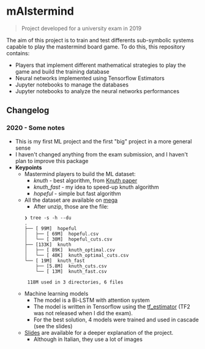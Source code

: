 # mAIstermind

> Project developed for a university exam in 2019

The aim of this project is to train and test differents sub-symbolic systems capable to play the mastermind board game. 
To do this, this repository contains: 
- Players that implement different mathematical strategies to play the game and build the training database 
- Neural networks implemented using Tensorflow Estimators 
- Jupyter notebooks to manage the databases 
- Jupyter notebooks to analyze the neural networks performances

## Changelog

### 2020 - Some notes
- This is my first ML project and the first "big" project in a more general sense
- I haven't changed anything from the exam submission, and I haven't plan to improve this package
- **Keypoints**
  - Mastermind players to build the ML dataset:
    - _knuth_ - best algorithm, from [Knuth paper](http://www.cs.uni.edu/~wallingf/teaching/cs3530/resources/knuth-mastermind.pdf)
    - *knuth_fast* - my idea to speed-up knuth algorithm
    - *hopeful* - simple but fast algorithm
  - All the dataset are available on [mega](https://mega.nz/file/0tpQHCKI#4QoWmptACD2OYS4J_RXwJy13PWbBVFfVGZ3Oe4O74Is)
    - After unzip, those are the file:
    ```
    ❯ tree -s -h --du
    .
    ├── [ 99M]  hopeful
    │   ├── [ 69M]  hopeful.csv
    │   └── [ 30M]  hopeful_cuts.csv
    ├── [133K]  knuth
    │   ├── [ 89K]  knuth_optimal.csv
    │   └── [ 40K]  knuth_optimal_cuts.csv
    └── [ 19M]  knuth_fast
        ├── [5.8M]  knuth_cuts.csv
        └── [ 13M]  knuth_fast.csv

     118M used in 3 directories, 6 files
    ```
  - Machine learning models
    - The model is a Bi-LSTM with attention system
    - The model is written in Tensorflow using the [tf_estimator](https://www.tensorflow.org/api_docs/python/tf/estimator/Estimator) (TF2 was not released when I did the exam).
    - For the best solution, 4 models were trained and used in cascade (see the slides)
  - [Slides](/slides/Presentazione%20Mastermind.pdf) are available for a deeper explanation of the project.
    - Although in Italian, they use a lot of images
